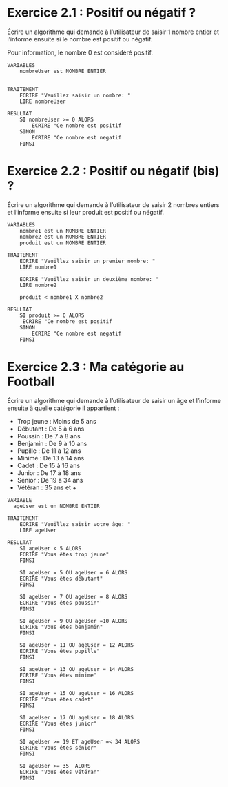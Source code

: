 # Exercice 2.1 : Positif ou négatif ?

Écrire un algorithme qui demande à l’utilisateur de saisir 1 nombre entier et l’informe ensuite si le nombre est positif ou négatif.

Pour information, le nombre 0 est considéré positif.
```
VARIABLES
    nombreUser est NOMBRE ENTIER


TRAITEMENT
    ECRIRE "Veuillez saisir un nombre: "
    LIRE nombreUser

RESULTAT
    SI nombreUser >= 0 ALORS
        ECRIRE "Ce nombre est positif
    SINON
        ECRIRE "Ce nombre est negatif    
    FINSI

```

# Exercice 2.2 : Positif ou négatif (bis) ?

Écrire un algorithme qui demande à l’utilisateur de saisir 2 nombres entiers et l’informe ensuite si leur produit est positif ou négatif.

```
VARIABLES
    nombre1 est un NOMBRE ENTIER
    nombre2 est un NOMBRE ENTIER
    produit est un NOMBRE ENTIER

TRAITEMENT
    ECRIRE "Veuillez saisir un premier nombre: "
    LIRE nombre1

    ECRIRE "Veuillez saisir un deuxième nombre: "
    LIRE nombre2

    produit < nombre1 X nombre2

RESULTAT 
    SI produit >= 0 ALORS
     ECRIRE "Ce nombre est positif
    SINON
        ECRIRE "Ce nombre est negatif    
    FINSI
```

# Exercice 2.3 : Ma catégorie au Football

Écrire un algorithme qui demande à l’utilisateur de saisir un âge et l’informe ensuite à quelle catégorie il appartient :


* Trop jeune : Moins de 5 ans
* Débutant : De 5 à 6 ans
* Poussin : De 7 à 8 ans
* Benjamin : De 9 à 10 ans
* Pupille : De 11 à 12 ans
* Minime : De 13 à 14 ans
* Cadet : De 15 à 16 ans
* Junior : De 17 à 18 ans
* Sénior : De 19 à 34 ans
* Vétéran : 35 ans et +


```
VARIABLE
  ageUser est un NOMBRE ENTIER

TRAITEMENT
    ECRIRE "Veuillez saisir votre âge: "
    LIRE ageUser

RESULTAT
    SI ageUser < 5 ALORS
    ECRIRE "Vous êtes trop jeune"
    FINSI

    SI ageUser = 5 OU ageUser = 6 ALORS
    ECRIRE "Vous êtes débutant"
    FINSI

    SI ageUser = 7 OU ageUser = 8 ALORS
    ECRIRE "Vous êtes poussin"
    FINSI

    SI ageUser = 9 OU ageUser =10 ALORS
    ECRIRE "Vous êtes benjamin"
    FINSI

    SI ageUser = 11 OU ageUser = 12 ALORS
    ECRIRE "Vous êtes pupille"
    FINSI
    
    SI ageUser = 13 OU ageUser = 14 ALORS
    ECRIRE "Vous êtes minime"
    FINSI

    SI ageUser = 15 OU ageUser = 16 ALORS
    ECRIRE "Vous êtes cadet"
    FINSI

    SI ageUser = 17 OU ageUser = 18 ALORS
    ECRIRE "Vous êtes junior"
    FINSI

    SI ageUser >= 19 ET ageUser =< 34 ALORS
    ECRIRE "Vous êtes sénior"
    FINSI

    SI ageUser >= 35  ALORS
    ECRIRE "Vous êtes vétéran"
    FINSI
```
